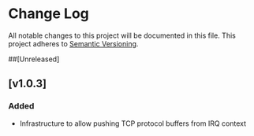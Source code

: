 # Change Log
All notable changes to this project will be documented in this file.
This project adheres to [Semantic Versioning](http://semver.org/).

##[Unreleased]

## [v1.0.3]
### Added

* Infrastructure to allow pushing TCP protocol buffers from IRQ context
